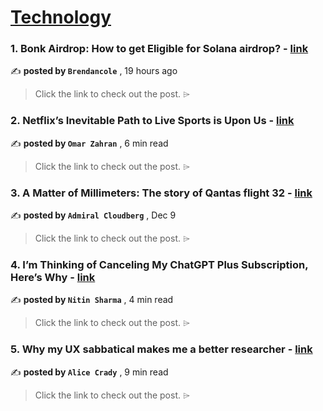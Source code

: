 
<h1><a href=https://medium.com/tag/technology/recommended target="_blank" rel="noopener noreferrer">Technology</a></h1>
<h3>1. Bonk Airdrop: How to get Eligible for Solana airdrop? - <a href=https://medium.com/@brendancole14/bonk-airdrop-how-to-get-eligible-for-solana-airdrop-35f0bc6edeee?source=tag_recommended_feed---------0-84----------technology----------22986379_e826_4e29_985c_3ee02d5da1da------- target="_blank" rel="noopener noreferrer">link</a></h3>

✍️ **posted by `Brendancole`** <date> , 19 hours ago</date>

<blockquote>Click the link to check out the post. ⌲</blockquote>

<h3>2. Netflix’s Inevitable Path to Live Sports is Upon Us - <a href=https://medium.com/@omarzahran/netflixs-inevitable-path-to-live-sports-is-upon-us-f1aaad02b951?source=tag_recommended_feed---------1-107----------technology----------22986379_e826_4e29_985c_3ee02d5da1da------- target="_blank" rel="noopener noreferrer">link</a></h3>

✍️ **posted by `Omar Zahran`** <date> , 6 min read</date>

<blockquote>Click the link to check out the post. ⌲</blockquote>

<h3>3. A Matter of Millimeters: The story of Qantas flight 32 - <a href=https://medium.com/@admiralcloudberg/a-matter-of-millimeters-the-story-of-qantas-flight-32-bdaa62dc98e7?source=tag_recommended_feed---------2-85----------technology----------22986379_e826_4e29_985c_3ee02d5da1da------- target="_blank" rel="noopener noreferrer">link</a></h3>

✍️ **posted by `Admiral Cloudberg`** <date> , Dec 9</date>

<blockquote>Click the link to check out the post. ⌲</blockquote>

<h3>4. I’m Thinking of Canceling My ChatGPT Plus Subscription, Here’s Why - <a href=https://medium.com/the-ai-explorer/im-thinking-of-canceling-my-chatgpt-plus-subscription-here-s-why-a2f07881ebc4?source=tag_recommended_feed---------3-84----------technology----------22986379_e826_4e29_985c_3ee02d5da1da------- target="_blank" rel="noopener noreferrer">link</a></h3>

✍️ **posted by `Nitin Sharma`** <date> , 4 min read</date>

<blockquote>Click the link to check out the post. ⌲</blockquote>

<h3>5. Why my UX sabbatical makes me a better researcher - <a href=https://medium.com/design-bootcamp/why-my-ux-sabbatical-makes-me-a-better-researcher-0a2bd0d4c0a7?source=tag_recommended_feed---------4-107----------technology----------22986379_e826_4e29_985c_3ee02d5da1da------- target="_blank" rel="noopener noreferrer">link</a></h3>

✍️ **posted by `Alice Crady`** <date> , 9 min read</date>

<blockquote>Click the link to check out the post. ⌲</blockquote>

